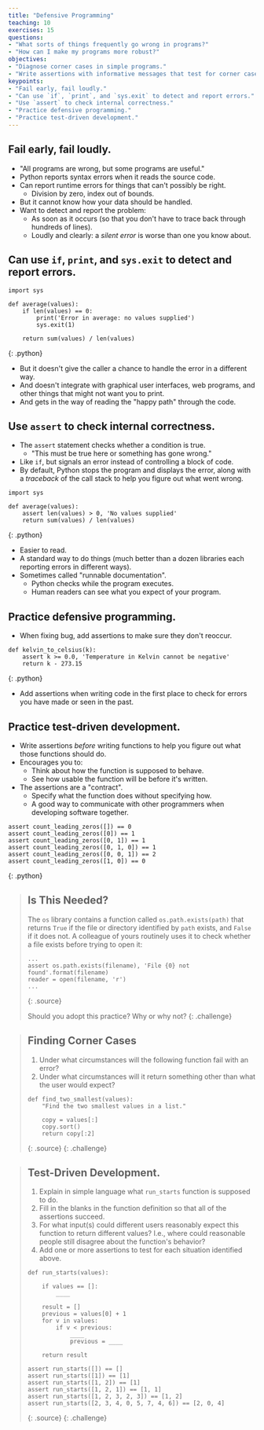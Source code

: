 ```yaml
---
title: "Defensive Programming"
teaching: 10
exercises: 15
questions:
- "What sorts of things frequently go wrong in programs?"
- "How can I make my programs more robust?"
objectives:
- "Diagnose corner cases in simple programs."
- "Write assertions with informative messages that test for corner cases in simple programs."
keypoints:
- "Fail early, fail loudly."
- "Can use `if`, `print`, and `sys.exit` to detect and report errors."
- "Use `assert` to check internal correctness."
- "Practice defensive programming."
- "Practice test-driven development."
---
```

## Fail early, fail loudly.

*   "All programs are wrong, but some programs are useful."
*   Python reports syntax errors when it reads the source code.
*   Can report runtime errors for things that can't possibly be right.
    *   Division by zero, index out of bounds.
*   But it cannot know how your data should be handled.
*   Want to detect and report the problem:
    *   As soon as it occurs (so that you don't have to trace back through hundreds of lines).
    *   Loudly and clearly: a *silent error* is worse than one you know about.

## Can use `if`, `print`, and `sys.exit` to detect and report errors.

~~~
import sys

def average(values):
    if len(values) == 0:
        print('Error in average: no values supplied')
        sys.exit(1)

    return sum(values) / len(values)
~~~
{: .python}

*   But it doesn't give the caller a chance to handle the error in a different way.
*   And doesn't integrate with graphical user interfaces, web programs,
    and other things that might not want you to print.
*   And gets in the way of reading the "happy path" through the code.

## Use `assert` to check internal correctness.

*   The `assert` statement checks whether a condition is true.
    *   "This must be true here or something has gone wrong."
*   Like `if`, but signals an error instead of controlling a block of code.
*   By default, Python stops the program and displays the error,
    along with a *traceback* of the call stack
    to help you figure out what went wrong.

~~~
import sys

def average(values):
    assert len(values) > 0, 'No values supplied'
    return sum(values) / len(values)
~~~
{: .python}

*   Easier to read.
*   A standard way to do things
    (much better than a dozen libraries each reporting errors in different ways).
*   Sometimes called "runnable documentation".
    *   Python checks while the program executes.
    *   Human readers can see what you expect of your program.

## Practice defensive programming.

*   When fixing bug,
    add assertions to make sure they don't reoccur.

~~~
def kelvin_to_celsius(k):
    assert k >= 0.0, 'Temperature in Kelvin cannot be negative'
    return k - 273.15
~~~
{: .python}

*   Add assertions when writing code in the first place
    to check for errors you have made or seen in the past.

## Practice test-driven development.

*   Write assertions *before* writing functions
    to help you figure out what those functions should do.
*   Encourages you to:
    *   Think about how the function is supposed to behave.
    *   See how usable the function will be before it's written.
*   The assertions are a "contract".
    *   Specify what the function does without specifying how.
    *   A good way to communicate with other programmers when developing software together.

~~~
assert count_leading_zeros([]) == 0
assert count_leading_zeros([0]) == 1
assert count_leading_zeros([0, 1]) == 1
assert count_leading_zeros([0, 1, 0]) == 1
assert count_leading_zeros([0, 0, 1]) == 2
assert count_leading_zeros([1, 0]) == 0
~~~
{: .python}

> ## Is This Needed?
>
> The `os` library contains a function called `os.path.exists(path)`
> that returns `True` if the file or directory identified by `path` exists,
> and `False` if it does not.
> A colleague of yours routinely uses it to check whether a file exists
> before trying to open it:
>
> ~~~
> ...
> assert os.path.exists(filename), 'File {0} not found'.format(filename)
> reader = open(filename, 'r')
> ...
> ~~~
> {: .source}
>
> Should you adopt this practice?
> Why or why not?
{: .challenge}

> ## Finding Corner Cases
>
> 1. Under what circumstances will the following function fail with an error?
> 2. Under what circumstances will it return something other than what the user would expect?
>
> ~~~
> def find_two_smallest(values):
>     "Find the two smallest values in a list."
>
>     copy = values[:]
>     copy.sort()
>     return copy[:2]
> ~~~
> {: .source}
{: .challenge}

> ## Test-Driven Development.
>
> 1. Explain in simple language what `run_starts` function is supposed to do.
> 2. Fill in the blanks in the function definition so that all of the assertions succeed.
> 3. For what input(s) could different users reasonably expect this 
>     function to return different values? I.e., where could reasonable people 
>     still disagree about the function's behavior?
> 4. Add one or more assertions to test for each situation identified above.
>
> ~~~
> def run_starts(values):
>
>     if values == []:
>         ____
>
>     result = []
>     previous = values[0] + 1
>     for v in values:
>         if v < previous:
>             ____
>             previous = ____
>
>     return result
>
> assert run_starts([]) == []
> assert run_starts([1]) == [1]
> assert run_starts([1, 2]) == [1]
> assert run_starts([1, 2, 1]) == [1, 1]
> assert run_starts([1, 2, 3, 2, 3]) == [1, 2]
> assert run_starts([2, 3, 4, 0, 5, 7, 4, 6]) == [2, 0, 4]
> ~~~
> {: .source}
{: .challenge}
